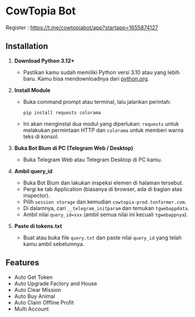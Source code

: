 
# CowTopia Bot

Register : https://t.me/cowtopiabot/app?startapp=1655874127

## Installation

1. **Download Python 3.12+**
   - Pastikan kamu sudah memiliki Python versi 3.10 atau yang lebih baru. Kamu bisa mendownloadnya dari [python.org](https://www.python.org/downloads/).

2. **Install Module**
   - Buka command prompt atau terminal, lalu jalankan perintah:
     ```
     pip install requests colorama
     ```
   - Ini akan menginstal dua modul yang diperlukan: `requests` untuk melakukan permintaan HTTP dan `colorama` untuk memberi warna teks di konsol.

3. **Buka Bot Blum di PC (Telegram Web / Desktop)**
   - Buka Telegram Web atau Telegram Desktop di PC kamu.

4. **Ambil query_id**
   - Buka Bot Blum dan lakukan inspeksi elemen di halaman tersebut.
   - Pergi ke tab Application (biasanya di browser, ada di bagian atas inspector).
   - Pilih `session storage` dan kemudian `cowtopia-prod.tonfarmer.com`.
   - Di dalamnya, cari `__telegram_initparam` dan temukan `tgwebappdata`.
   - Ambil nilai `query_id=xxx` (ambil semua nilai ini kecuali `tgwebappnya`).

5. **Paste di tokens.txt**
   - Buat atau buka file `query.txt` dan paste nilai `query_id` yang telah kamu ambil sebelumnya.
  
## Features
- Auto Get Token
- Auto Upgrade Factory and House
- Auto Clear Mission
- Auto Buy Animal
- Auto Claim Offline Profit
- Multi Account
